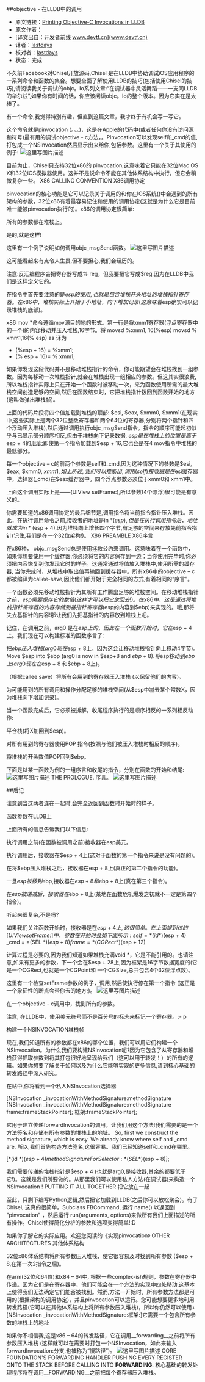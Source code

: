 ##objective - 在LLDB中的调用


* 原文链接：[Printing Objective-C Invocations in LLDB](http://arigrant.com/blog/2014/2/18/chisels-print-invocation-command)
* 原文作者：[]()
* [译文出自：开发者前线 www.devtf.cn](www.devtf.cn)
* 译者：[lastdays](https://github.com/MrLoong)
* 校对者：[lastdays](https://github.com/MrLoong)
* 状态：完成

不久前Facebook对Chisel开放源码,Chisel 是在LLDB中协助调试iOS应用程序的一系列命令和函数的集合。想要全面了解使用LLDB的技巧(包括使用Chisel的技巧),请阅读我关于调试的objc。Io系列文章:“在调试器中灵活舞蹈——一支同LLDB的华尔兹”,如果你有时间的话，你应该阅读objc。Io的整个版本。因为它实在是太棒了。

有一个命令,我觉得特别有趣，但直到这篇文章，我才终于有机会写一写它。

这个命令就是pinvocation (。。。)，这是在Apple的代码中(或者任何你没有访问源和符号)最有用的调试objective - c方法，。Pinvocation可以发现self和_cmd的值,打包成一个NSInvocation然后显示出来给你,包括参数。这里有一个关于其使用的例子:
![这里写图片描述](http://static1.squarespace.com/static/5106c16de4b0004dddac5fab/t/53189301e4b009ca7e444df8/1394119427772/Screen+Shot+2014-03-06+at+10.23.09+AM.png?format=1500w)

目前为止，Chisel只支持32位x86的 pinvocation,这意味着它只能在32位Mac OS X和32位iOS模拟器使用。这并不是说命令不能在其他体系结构中执行，但它会稍微复杂一些。
X86 CALLING CONVENTION 
X86调用协定
 
pinvocation的核心功能是它可以记录关于调用的和你在IOS系统()中会遇到的所有架构的参数，32位x86有着最容易记住和使用的调用协定(这就是为什么它是目前唯一能被pinvocation执行的)。x86的调用协定很简单:


所有的参数都在堆栈上。


是的,就是这样!

这里有一个例子说明如何调用objc_msgSend函数。
![这里写图片描述](http://static1.squarespace.com/static/5106c16de4b0004dddac5fab/t/53189400e4b035ad0336d486/1394119682374/Screen+Shot+2014-03-06+at+10.27.34+AM.png?format=1500w)

这可能看起来有点令人生畏,但不要担心,我们会经历的。

注意:反汇编程序会把寄存器写成% reg，但我要把它写成$reg,因为在LLDB中我们是这样定义它的。

在指令中首先要注意的是$esp的使用,也就是包含堆栈开头地址的堆栈指针寄存器。在x86中，堆栈实际上开始于小地址，向下增加记录(这意味着$esp确实可以记录堆栈的底部)。

x86 mov *命令遵循mov源目的地的形式。第一行是将xmm1寄存器(浮点寄存器中的一个)的内容移动并压入堆栈,16字节。将
movsd %xmm1, 16(%esp) 
movsd % xmm1,16(% esp)
as 
译为

* (%esp + 16) = %xmm1; 
* (% esp + 16)= % xmm1;

如果你发现这段代码并不是移动堆栈指针的命令，你可能期望会在堆栈找到一组参数。因为每移动一次堆栈指针,就会在堆栈出现一组相应的参数。但这其实很浪费,所以堆栈指针实际上只在开始一个函数时被移动一次，来为函数使用所需的最大堆栈空间创造足够的空间,然后在函数结束时，它把堆栈指针拨回到函数开始的地方(这叫做弹出堆栈帧)。

上面的代码片段将四个值加载到堆栈的顶部: $esi, $eax, $xmm0, $xmm1(在现实中,这些实际上是两个32位整数寄存器和两个64位的寄存器,分别将两个指针和四个浮动压入堆栈),然后通过调用执行objc_msgSend指令。指令的顺序可能起初似乎与已显示部分顺序相反,但由于堆栈向下记录数据, $esp是在堆栈上的位置是高于$esp + 4的,因此即使第一个指令加载到$esp + 16,它也会是在4 mov指令中堆栈的最低部分。

每一个objective – c的前两个参数是self和_cmd,因为这种情况下的参数是$esi, $eax, $xmm0, $xmm1,如上所述,我们可以推断出, 调用(self)接收器是在$esi缓存器中，选择器(_cmd)在$eax缓存器中。四个浮点参数必须位于xmm0和 xmm1中。

上面这个调用实际上是——(UIView setFrame:),所以参数(4个漂浮)很可能是有意义的。

你需要知道的x86调用协定的最后细节是,调用指令将当前指令指针压入堆栈。因此，在执行调用命令之前,接收者的地址是in *($esp),但是在执行调用指令后，地址就成为 in *($esp + 4),因为堆栈向上增长四个字节,有足够的空间来存放先前指令指针(记住,我们是在一个32位架构!)。
X86 PREAMBLE 
X86序言

在x86种， objc_msgSend总是使用拯救公约来调用。这意味着在一个函数中，如果你想要使用一个缓存器,你必须将它的内容保存到一边；当你使用完毕时,你必须把内容恢复到你发现它时的样子。这通常通过将值放入堆栈中,使用所需的缓存器, 当你完成时，从堆栈中取出值再输回到缓存器中。所有x86中的objective – c都被编译为callee-save,因此他们都开始于完全相同的方式,有着相同的“序言”。

一个函数必须先移动堆栈指针为其所有工作腾出足够的堆栈空间。在移动堆栈指针之前，$esp需要保存它的数值(这样才可以把它放回去!)。在x86中，这是通过将堆栈指针寄存器的内容存储到基指针寄存器($esp的内容到$ebp)来实现的。哦,那将失去基指针的内容!那让我们先把基指针的内容放到堆栈上吧。

记住，在调用之前，arg0 是在$esp上的，因此在一个函数开始时，它在$esp + 4上。我们现在可以构建标准的函数序言了:

把$ebp压入堆栈(arg0现在$esp + 8上，因为这会让移动堆栈指针向上移动4字节)。
Move $esp into $ebp (arg0 is now in $esp+8 and $ebp+8). 
将$esp移动到$ebp上(arg0现在在$esp + 8 和$ebp + 8上)。

（根据callee save）将所有会用到的寄存器压入堆栈 (以保留他们的内容)。

为可能用到的所有调用和操作分配足够的堆栈空间(从$esp中减去某个常数X，因为堆栈向下增加记录)。

当一个函数完成后，它必须被拆解。收尾程序执行的是顺序相反的一系列相反动作:

平仓栈(将X加回到$esp)。

对所有用到的寄存器使用POP 指令(按照与他们被压入堆栈时相反的顺序)。

将堆栈的开头数值POP回到$ebp。

下面是以某一函数为例的一组序言和收尾的指令，分别在函数的开始和结尾:
![这里写图片描述](http://static1.squarespace.com/static/5106c16de4b0004dddac5fab/t/531898ede4b0fe5194145954/1394120942691/Screen+Shot+2014-03-06+at+10.47.31+AM.png?format=500w)
THE PROLOGUE. 
序言。
![这里写图片描述](http://static1.squarespace.com/static/5106c16de4b0004dddac5fab/t/53189907e4b0fe5194145996/1394120994812/Screen+Shot+2014-03-06+at+10.47.57+AM.png?format=500w)

##后记

注意到当这两者连在一起时,会完全返回到函数时开始时的样子。

函数参数在LLDB上

上面所有的信息告诉我们以下信息:

执行调用之前(在函数被调用之前)接收器在esp美元。

执行调用后，接收器在$esp + 4上(这对于函数的第一个指令来说是没有问题的)。

在将$ebp压入堆栈之后，接收器在esp + 8上(真正的第二个指令的功能)。

一旦$esp 被移到$ebp,接收器在$esp + 8和$ebp + 8上(真在第三个指令)。

在$esp被递减后，接收器在$ebp + 8上(某地在函数危机爆发之初就不一定是第四个指令)。

听起来很复杂,不是吗?

如果我们关注函数开始时，接收器是在$esp + 4上,这很简单。在上面提到过的[UIView setFrame:]中，参数在开始时会如下面所示:
self = *(id *)($esp + 4) 
_cmd = *(SEL *)($esp + 8) 
frame = *(CGRect *)($esp + 12) 

计算过程是必要的,因为我们知道如果堆栈充满void *，它是不能引用的。也请注意,如果有更多的参数，下一个会在$esp + 28上,因为框架是16字节数据宽度的(它是一个CGRect,也就是一个CGPoint和 一个CGSize,总共包含4个32位浮点数)。

这里有一个检查setFrame参数的例子，调用,然后使执行停在第一个指令 (这正是一个象征性的断点会带你去的地方;)。
![这里写图片描述](http://static1.squarespace.com/static/5106c16de4b0004dddac5fab/t/53189b04e4b0bbbf4e7a75b2/1394121477366/Screen+Shot+2014-03-06+at+10.57.32+AM.png?format=1500w)

在一个objective - c调用中，找到所有的参数。

注意, 在LLDB中，使用美元符号而不是百分号的标志来标记一个寄存器。:- p

构建一个NSINVOCATION堆栈帧

现在,我们知道所有的参数都在x86的哪个位置，我们可以用它们构建一个NSInvocation。为什么我们要构建NSInvocation呢?因为它包含了从寄存器和堆栈获得抓取参数到将其打包很好地呈现给我们（这可以用于转发！）的所有的逻辑。如果你想要了解关于如何以及为什么它能够实现的更多信息,请到核心基础的转发路径中深入研究。

在帖中,你将看到一个私人NSInvocation选择器

[NSInvocation _invocationWithMethodSignature:methodSignature 
[NSInvocation _invocationWithMethodSignature:methodSignature
frame:frameStackPointer]; 
框架:frameStackPointer];

它用于建立传递forwardInvocation的调用。让我们用这个方法!我们需要的是一个方法签名和存储有所有参数的堆栈上的地址。
So, first we construct the method signature, which is easy. We already know where self and _cmd are. 
所以,我们首先构造方法签名,这很容易。我们已经知道self和_cmd在哪里。

[*(id *)($esp +4) methodSignatureForSelector:*(SEL *)($esp + 8)]; 

我们需要传递的堆栈指针是$esp + 4 (也就是arg0,是接收器,其余的都要低于它!)。这就是我们所要做的。从那里我们可以使用私人方法(在调试器)来构造一个NSInvocation !
PUTTING IT ALL TOGETHER 
把它放在一起

至此，只剩下编写Python逻辑,然后把它加载到LLDB(之后你可以放松聚会)。有了Chisel, 这真的很简单。Subclass FBCommand, 运行 name() 以返回到 "pinvocation" ，然后运行 run(arguments, options)来做所有我们上面描述的所有操作。Chisel使得简化分析的参数和选项变得简单!:D

如果你了解它的实际应用。欢迎您阅读的《实现pinvocation》
OTHER ARCHITECTURES 
其他体系结构

32位x86体系结构将所有参数压入堆栈，使它很容易及时找到所有参数 ($esp + 8,在第一次2指令之后)。

在arm(32位和64位)和x84 – 64中, 根据一些complex-ish规则，参数在寄存器中传递。因为它们是在寄存器中，他们可能会在一个方法的实现中四处移动,这基本上使得我们无法确定它们能否被找到。然而,方法一开始时，所有参数方法都是可用的(根据架构的调用协定)，并且pinvocation可以运行。您可能想要更多地利用转发路径(它可以在其他体系结构上将所有参数压入堆栈)，所以你仍然可以使用+[NSInvocation _invocationWithMethodSignature:框架:]它需要一个包含所有参数的堆栈上的地址

如果你不相信我,这是x86 – 64的转发路径，它在调用__forwarding__之前将所有参数压入堆栈 (这样就可以在需要时打包一个NSInvocation，如此来输入forwardInvocation:分支,也被称为“慢路径”)。
![这里写图片描述](http://static1.squarespace.com/static/5106c16de4b0004dddac5fab/t/53189ea6e4b04f773bfb64ad/1394122407231/Screen+Shot+2014-03-06+at+11.10.04+AM.png?format=1500w)
CORE FOUNDATION'S FORWARDING HANDLER PUSHING EVERY REGISTER ONTO THE STACK BEFORE CALLING INTO __FORWARDING__. 
核心基础的转发处理程序将在调用__FORWARDING__之前把每个寄存器压入堆栈。
